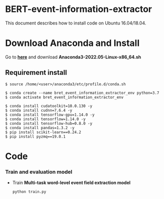 # BERT-event-information-extractor

This document describes how to install code on Ubuntu 16.04/18.04.

# Download Anaconda and Install

Go to **[here](https://www.anaconda.com/products/distribution)** and download **Anaconda3-2022.05-Linux-x86_64.sh**

## Requirement install

    $ source /home/<user>/anaconda3/etc/profile.d/conda.sh
    
    $ conda create --name bret_event_information_extractor_env python=3.7
    $ conda activate bret_event_information_extractor_env
    
    $ conda install cudatoolkit=10.0.130 -y
    $ conda install cudnn=7.6.4 -y
    $ conda install tensorflow-gpu=1.14.0 -y
    $ conda install tensorflow=1.14.0 -y
    $ conda install tensorflow-hub=0.8.0 -y
    $ conda install pandas=1.3.2 -y
    $ pip install scikit-learn==0.24.2
    $ pip install pyzmq==19.0.1

# Code

### Train and evaluation model

* Train **Multi-task word-level event field extraction model**

  ``` 
  python train.py